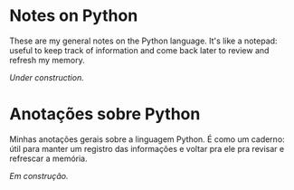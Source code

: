 # Notes on Python

These are my general notes on the Python language. It's like a notepad: useful to keep track of information and come back later to review and refresh my memory.

*Under construction.*


# Anotações sobre Python

Minhas anotações gerais sobre a linguagem Python. É como um caderno: útil para manter um registro das informações e voltar pra ele pra revisar e refrescar a memória.

*Em construção.*